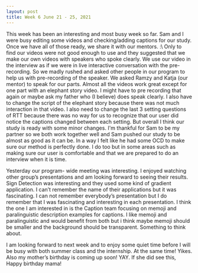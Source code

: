```yaml
---
layout: post
title: Week 6 June 21 - 25, 2021
---
```


This week has been an interesting and most busy week so far. Sam and I were busy editing some videos and checking/adding captions for our study. Once we have all of those ready, we share it with our mentors. :\ Only to find our videos were not good enough to use and they suggested that we make our own videos with speakers who spoke clearly. We use our video in the interview as if we were in live interactive conversation with the pre-recording. So we madly rushed and asked other people in our program to help us with pre-recording of the speaker. We asked Ramzy and Katja (our mentor) to speak for our parts. Almost all the videos work great except for one part with an elephant story video. I might have to pre recording that again or maybe ask my father who (I believe) does speak clearly. I also have to change the script of the elephant story because there was not much interaction in that video. I also need to change the last 3 setting questions of RTT because there was no way for us to recognize that our user did notice the captions changed between each setting. But overall I think our study is ready with some minor changes. I'm thankful for Sam to be my partner so we both work together well and Sam pushed our study to be almost as good as it can be. In a way I felt like he had some OCD to make sure our method is perfectly done. I do too but in some areas such as making sure our user is comfortable and that we are prepared to do an interview when it is time. 

Yesterday our program- wide meeting was interesting. I enjoyed watching other group’s presentations and am looking forward to seeing their results. Sign Detection was interesting and they used some kind of gradient application. I can’t remember the name of their applications but it was fascinating. I can not remember everybody’s presentation but I do remember that I was fascinating and interesting in each presentation. I think the one I am interested in is the Caption team focusing on memoji and paralinguistic description examples for captions. I like memoji and paralinguistic and would benefit from both but i think maybe memoji should be smaller and the background should be transparent. Something to think about.

I am looking forward to next week and to enjoy some quiet time before I will be busy with both summer class and the internship. At the same time! Yikes. Also my mother’s birthday is coming up soon! YAY. If she did see this, Happy birthday mama!
